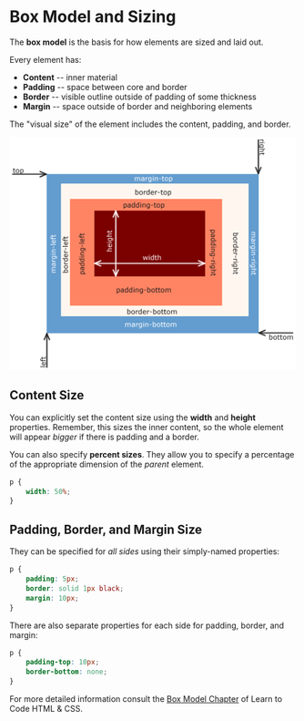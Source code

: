 # Box Model and Sizing

The **box model** is the basis for how elements are sized and laid out.

Every element has:

* **Content** -- inner material
* **Padding** -- space between core and border
* **Border** -- visible outline outside of padding of some thickness
* **Margin** -- space outside of border and neighboring elements

The "visual size" of the element includes the content, padding, and border.

![Box Model Diagram](/notes/layout-box-model.png)

## Content Size

You can explicitly set the content size using the **width** and **height** properties.
Remember, this sizes the inner content, so the whole element will appear _bigger_ if there is padding and a border.

You can also specify **percent sizes**.
They allow you to specify a percentage of the appropriate dimension of the _parent_ element.

```css
p {
    width: 50%;
}
```

## Padding, Border, and Margin Size

They can be specified for _all sides_ using their simply-named properties:

```css
p {
    padding: 5px;
    border: solid 1px black;
    margin: 10px;
}
```

There are also separate properties for each side for padding, border, and margin:

```css
p {
    padding-top: 10px;
    border-bottom: none;
}
```

For more detailed information consult the [Box Model Chapter](http://learn.shayhowe.com/html-css/opening-the-box-model/) of Learn to Code HTML & CSS.
